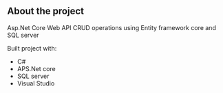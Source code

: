 ## __About the project__  
Asp.Net Core Web API CRUD operations using Entity framework core and SQL server

Built project with:   
 - C#
 - APS.Net core
 - SQL server
 - Visual Studio

